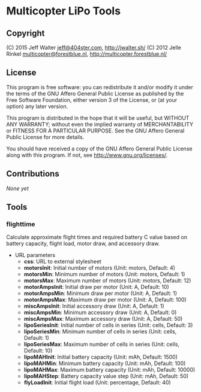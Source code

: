 Multicopter LiPo Tools
======================

Copyright
---------
(C) 2015 Jeff Walter <jeff@404ster.com>, http://jwalter.sh/
(C) 2012 Jelle Rinkel <multicopter@forestblue.nl>, http://multicopter.forestblue.nl/

License
-------

This program is free software: you can redistribute it and/or modify
it under the terms of the GNU Affero General Public License as published
by the Free Software Foundation, either version 3 of the License, or
(at your option) any later version.

This program is distributed in the hope that it will be useful,
but WITHOUT ANY WARRANTY; without even the implied warranty of
MERCHANTABILITY or FITNESS FOR A PARTICULAR PURPOSE.  See the
GNU Affero General Public License for more details.

You should have received a copy of the GNU Affero General Public License
along with this program.  If not, see <http://www.gnu.org/licenses/>.

Contributions
-------------
*None yet*

Tools
-----

### flighttime
Calculate approximate flight times and required battery C value based on battery
capacity, flight load, motor draw, and accessory draw.

* URL parameters
    * **css**: URL to external stylesheet
    * **motorsInit**: Initial number of motors (Unit: motors, Default: 4)
    * **motorsMin**: Minimum number of motors (Unit: motors, Default: 1)
    * **motorsMax**: Maximum number of motors (Unit: motors, Default: 12)
    * **motorAmpsInit**: Initial draw per motor (Unit: A, Default: 10)
    * **motorAmpsMin**: Minimum draw per motor (Unit: A, Default: 1)
    * **motorAmpsMax**: Maximum draw per motor (Unit: A, Default: 100)
    * **miscAmpsInit**: Initial accessory draw (Unit: A, Default: 1)
    * **miscAmpsMin**: Minimum accessory draw (Unit: A, Default: 0)
    * **miscAmpsMax**: Maximum accessory draw (Unit: A, Default: 50)
    * **lipoSeriesInit**: Initial number of cells in series (Unit: cells, Default: 3)
    * **lipoSeriesMin**: Minimum number of cells in series (Unit: cells, Default: 1)
    * **lipoSeriesMax**: Maximum number of cells in series (Unit: cells, Default: 10)
    * **lipoMAHInit**: Initial battery capacity (Unit: mAh, Default: 1500)
    * **lipoMAHMin**: Minimum battery capacity (Unit: mAh, Default: 100)
    * **lipoMAHMax**: Maximum battery capacity (Unit: mAh, Default: 10000)
    * **lipoMAHStep**: Battery capacity value step (Unit: mAh, Default: 50)
    * **flyLoadInit**: Initial flight load (Unit: percentage, Default: 40)


